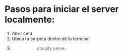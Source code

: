 # Pasos para iniciar el server localmente:
1. Abrir cmd
2. Ubica tu carpeta dentro de la terminal
3. >> docsify serve .
